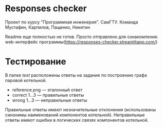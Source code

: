 # Responses checker
Проект по курсу "Программная инженерия". СамГТУ. Команда Мустафин, Карпилов, Пащенко, Никитин

Readme еще полностью не готов. Просто отправлено для ознакомления.
web-интерфейс программы(https://responses-checker.streamlitapp.com/)


# Тестирование
В папке _test_ расположены ответы на задание по построению графа паровой котельной. 
+ reference.png — эталонный ответ
+ correct 1...3 — правильные ответы
+ wrong 1...3 — неправильные ответы

Правильные ответы имеют незначительные отклонения (использованы синонимы наименований компонентов котельной). Неправильные ответы имеют ошибки в логических связях компонентов котельной.
